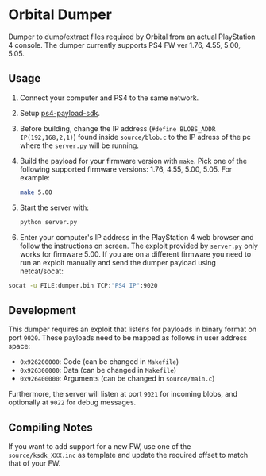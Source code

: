 Orbital Dumper
==============

Dumper to dump/extract files required by Orbital from an actual PlayStation 4 console.
The dumper currently supports PS4 FW ver 1.76, 4.55, 5.00, 5.05.

## Usage

1. Connect your computer and PS4 to the same network.

2. Setup [ps4-payload-sdk](https://github.com/xvortex/ps4-payload-sdk/). 

3. Before building, change the IP address (`#define BLOBS_ADDR IP(192,168,2,1)`) found inside `source/blob.c` to the IP adress of the pc where the `server.py` will be running.

4. Build the payload for your firmware version with `make`. Pick one of the following supported firmware versions: 1.76, 4.55, 5.00, 5.05. For example:

    ```bash
    make 5.00
    ```

3. Start the server with:

    ```bash
    python server.py
    ```

4. Enter your computer's IP address in the PlayStation 4 web browser and follow the instructions on screen. The exploit provided by `server.py` only works for firmware 5.00. If you are on a different firmware you need to run an exploit manually and send the dumper payload using netcat/socat:

```bash
socat -u FILE:dumper.bin TCP:"PS4 IP":9020
```

## Development

This dumper requires an exploit that listens for payloads in binary format on port `9020`. These payloads need to be mapped as follows in user address space:

- `0x926200000`: Code (can be changed in `Makefile`)
- `0x926300000`: Data (can be changed in `Makefile`)
- `0x926400000`: Arguments (can be changed in `source/main.c`)

Furthermore, the server will listen at port `9021` for incoming blobs, and optionally at `9022` for debug messages.

## Compiling Notes

If you want to add support for a new FW, use one of the `source/ksdk_XXX.inc` as template and update the required offset to match that of your FW.
